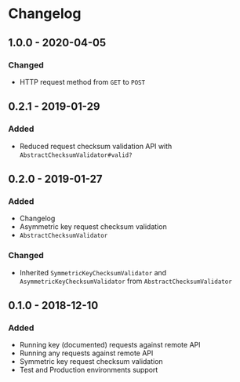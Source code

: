 # Changelog

## 1.0.0 - 2020-04-05
### Changed
- HTTP request method from `GET` to `POST` 

## 0.2.1 - 2019-01-29
### Added
- Reduced request checksum validation API with `AbstractChecksumValidator#valid?`

## 0.2.0 - 2019-01-27
### Added
- Changelog
- Asymmetric key request checksum validation
- `AbstractChecksumValidator`

### Changed
- Inherited `SymmetricKeyChecksumValidator` and `AsymmetricKeyChecksumValidator` from `AbstractChecksumValidator`

## 0.1.0 - 2018-12-10
### Added
- Running key (documented) requests against remote API
- Running any requests against remote API
- Symmetric key request checksum validation
- Test and Production environments support